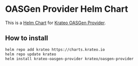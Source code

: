# OASGen Provider Helm Chart

This is a [Helm Chart](https://helm.sh/docs/topics/charts/) for [Krateo OASGen Provider](https://github.com/krateoplatformops/oasgen-provider).

## How to install

```sh
helm repo add krateo https://charts.krateo.io
helm repo update krateo
helm install krateo-oasgen-provider krateo/oasgen-provider 
```
